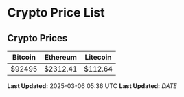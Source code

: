 # Crypto Price List

## Crypto Prices
| Bitcoin | Ethereum | Litecoin |
| ------- | -------- | -------- |
| $92495 | $2312.41 | $112.64 |
**Last Updated:** 2025-03-06 05:36 UTC
**Last Updated:** $DATE$
